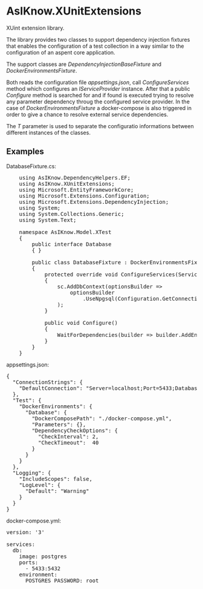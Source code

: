 # AsIKnow.XUnitExtensions

XUint extension library.

The library provides two classes to support dependency injection fixtures that enables the configuration of a test collection in a way similar to the configuration of an aspent core application.

The support classes are _DependencyInjectionBaseFixture<T>_ and _DockerEnvironmentsFixture<T>_.

Both reads the configuration file _appsettings.json_, call _ConfigureServices_ method which configures an _IServiceProvider_ instance. After that a public _Configure_ method is searched for and if found is executed trying to resolve any parameter dependency throug the configured service provider.
In the case of _DockerEnvironmentsFixture<T>_ a docker-compose is also triggered in order to give a chance to resolve external service dependencies.

The _T_ parameter is used to separate the configuratio informations between different instances of the classes.

## Examples ##

DatabaseFixture.cs:
<pre>
	using AsIKnow.DependencyHelpers.EF;
	using AsIKnow.XUnitExtensions;
	using Microsoft.EntityFrameworkCore;
	using Microsoft.Extensions.Configuration;
	using Microsoft.Extensions.DependencyInjection;
	using System;
	using System.Collections.Generic;
	using System.Text;
	
	namespace AsIKnow.Model.XTest
	{
	    public interface Database
	    { }
	
	    public class DatabaseFixture : DockerEnvironmentsFixture&lt;Database>
	    {
	        protected override void ConfigureServices(ServiceCollection sc)
	        {
	            sc.AddDbContext<ModelContext>(optionsBuilder =>
	                optionsBuilder
	                    .UseNpgsql(Configuration.GetConnectionString("DefaultConnection"))
	            );
	        }
	
	        public void Configure()
	        {
	            WaitForDependencies(builder => builder.AddEntityFramewrokDbContext<ModelContext>("test", true));
	        }
	    }
	}
</pre>

appsettings.json:
<pre>
{
  "ConnectionStrings": {
    "DefaultConnection": "Server=localhost;Port=5433;Database=xy;User Id=postgres;Password=root;"
  },
  "Test": {
    "DockerEnvironments": {
      "Database": {
        "DockerComposePath": "./docker-compose.yml",
        "Parameters": {},
        "DependencyCheckOptions": {
          "CheckInterval": 2,
          "CheckTimeout":  40
        }
      }
    }
  },
  "Logging": {
    "IncludeScopes": false,
    "LogLevel": {
      "Default": "Warning"
    }
  }
}
</pre>

docker-compose.yml:
<pre>
version: '3'

services:
  db:
    image: postgres
    ports:
      - 5433:5432
    environment:
      POSTGRES_PASSWORD: root
</pre>